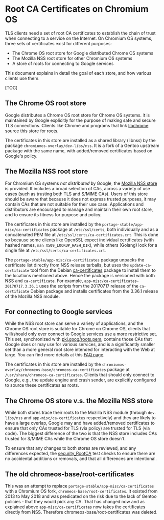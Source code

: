 # Root CA Certificates on Chromium OS

TLS clients need a set of root CA certificates to establish the chain of trust
when connecting to a service on the Internet. On Chromium OS systems, three sets
of certificates exist for different purposes:

  - The Chrome OS root store for Google distributed Chrome OS systems
  - The Mozilla NSS root store for other Chromium OS systems
  - A store of roots for connecting to Google services

This document explains in detail the goal of each store, and how various clients
use them.

[TOC]

## The Chrome OS root store

Google distributes a Chrome OS root store for Chrome OS systems. It is
maintained by Google explicitly for the purpose of making safe and secure TLS
connections. Clients like Chrome and programs that link [libchrome] source this
store for roots.

The certificates in this store are installed as a shared library (libnss) by the
package `chromiumos-overlay/dev-libs/nss`. It is a fork of a Gentoo upstream
package with the same name, with added/removed certificates based on Google's
policy.

## The Mozilla NSS root store

For Chromium OS systems _not distributed_ by Google, the [Mozilla NSS store] is
provided. It includes a broad selection of CAs, across a variety of use cases
(such as trusting both TLS and S/MIME CAs). Users of this store should be aware
that because it does not express trusted purposes, it may contain CAs that are
not suitable for their use case. Applications and distributors are encouraged to
manage and maintain their own root store, and to ensure its fitness for purpose
and policy.

The certificates in this store are installed by the
`portage-stable/app-misc/ca-certificates` package at `/etc/ssl/certs`, both
individually and as a concatenated PEM file at
`/etc/ssl/certs/ca-certificates.crt`. This is done so because some clients like
OpenSSL expect individual certificates (with hashed names, `man
X509_LOOKUP_HASH_DIR`), while others (Golang) look for a single file at
`/etc/ssl/certs/ca-certificates.crt`.

The `portage-stable/app-misc/ca-certificates` package unpacks the certificate
list directly from NSS release tarballs, but uses the `update-ca-certificate`
tool from the Debian [ca-certificates] package to install them to the locations
mentioned above. Hence the package is versioned with both NSS and
`ca-certificate`. For example, `app-misc/ca-certificates-20170717.3.36.1` uses
the scripts from the 20170717 release of the `ca-certificate` Debian package and
installs certificates from the 3.36.1 release of the Mozilla NSS module.

## For connecting to Google services

While the NSS root store can serve a variety of applications, and the Chrome OS
root store is suitable for Chrome on Chrome OS, clients that will/should only
ever connect to Google services use a more restrictive set. This set,
synchronized with [pki.goog/roots.pem], contains those CAs that Google does or
may use for various services, and is a significantly smaller set than a more
general root store intended for interacting with the Web at large. You can find
more details at this [FAQ page].

The certificates in this store are installed by the
`chromiumos-overlay/chromeos-base/chromeos-ca-certificates` package at
`/usr/share/chromeos-ca-certificates`. Clients that should only connect to
Google, e.g., the update engine and crash sender, are explicitly configured to
source these certificates as roots.

## The Chrome OS store v.s. the Mozilla NSS store

While both stores trace their roots to the Mozilla NSS module (through
`dev-libs/nss` and `app-misc/ca-certificates` respectively) and they are likely
to have a large overlap, Google may and have added/removed certificates to
ensure that only CAs trusted for TLS (via policy) are trusted for TLS (via
code). The biggest difference of the two is that the NSS store includes CAs
trusted for S/MIME CAs while the Chrome OS store doesn't.

To ensure that any changes to both stores are reviewed, and any differences
expected, the [security_RootCA] test checks to ensure there are no accidental
additions or removals, and that all differences are intentional.

## The old chromeos-base/root-certificates

This was an attempt to replace `portage-stable/app-misc/ca-certificates` with a
Chromium OS fork, `chromeos-base/root-certificates`. It existed from 2013 to May
2018 and was predicated on the risk due to the lack of Gentoo policies - that
they would pick any CA. That has changed now and as explained above
`app-misc/ca-certificates` now takes the certificates directly from NSS.
Therefore chromeos-base/root-certificates was deleted.

[libchrome]: packages/libchrome.md
[Mozilla NSS store]: https://wiki.mozilla.org/CA
[pki.goog/roots.pem]: https://pki.google.com
[ca-certificates]: https://packages.debian.org/sid/ca-certificates
[security_RootCA]: https://chromium.googlesource.com/chromiumos/third_party/autotest/+/master/client/site_tests/security_RootCA
[pki.goog/roots.pem]: https://pki.goog/roots.pem
[FAQ page]: https://pki.google.com/faq.html
